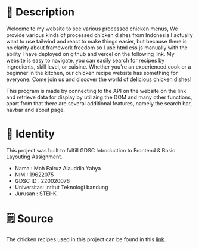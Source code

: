 # 🍗 Description
Welcome to my website to see various processed chicken menus, We provide various kinds of processed chicken dishes from Indonesia I actually want to use tailwind and react to make things easier, but because there is no clarity about framework freedom so I use html css js manually with the ability I have deployed on github and vercel on the following link.  My website is easy to navigate, you can easily search for recipes by ingredients, skill level, or cuisine. Whether you're an experienced cook or a beginner in the kitchen, our chicken recipe website has something for everyone. Come join us and discover the world of delicious chicken dishes!

This program is made by connecting to the API on the website on the link and retrieve data for display by utilizing the DOM and many other functions, apart from that there are several additional features, namely the search bar, navbar and about page.


# 🪪 Identity
This project was built to fulfill GDSC Introduction to Frontend & Basic Layouting Assignment.
- Nama : Moh Fairuz Alauddin Yahya
- NIM : 19622075
- GDSC ID : 220020076
- Universitas: Intitut Teknologi bandung
- Jurusan : STEI-K

# 🗒️ Source
The chicken recipes used in this project can be found in this [link](https://www.themealdb.com/browse.php?s=chicken).
